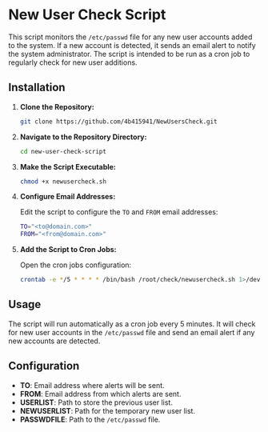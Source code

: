 # New User Check Script

This script monitors the `/etc/passwd` file for any new user accounts added to the system. If a new account is detected, it sends an email alert to notify the system administrator. The script is intended to be run as a cron job to regularly check for new user additions.

## Installation

1. **Clone the Repository:**

    ```bash
    git clone https://github.com/4b415941/NewUsersCheck.git
    ```

2. **Navigate to the Repository Directory:**

    ```bash
    cd new-user-check-script
    ```

3. **Make the Script Executable:**

    ```bash
    chmod +x newusercheck.sh
    ```

4. **Configure Email Addresses:**

    Edit the script to configure the `TO` and `FROM` email addresses:

    ```bash
    TO="<to@domain.com>"
    FROM="<from@domain.com>"
    ```

5. **Add the Script to Cron Jobs:**

    Open the cron jobs configuration:

    ```bash
    crontab -e */5 * * * * /bin/bash /root/check/newusercheck.sh 1>/dev/null 2>/dev/null
    ```

 

## Usage

The script will run automatically as a cron job every 5 minutes. It will check for new user accounts in the `/etc/passwd` file and send an email alert if any new accounts are detected.

## Configuration

- **TO**: Email address where alerts will be sent.
- **FROM**: Email address from which alerts are sent.
- **USERLIST**: Path to store the previous user list.
- **NEWUSERLIST**: Path for the temporary new user list.
- **PASSWDFILE**: Path to the `/etc/passwd` file.
